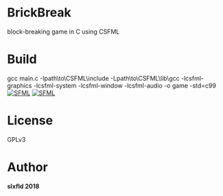 # BrickBreak
block-breaking game in C using CSFML
# Build 
gcc main.c -Ipath\to\CSFML\include -Lpath\to\CSFML\lib\gcc  -lcsfml-graphics -lcsfml-system -lcsfml-window -lcsfml-audio -o game -std=c99
</br>
[![SFML](https://img.shields.io/badge/SFML%20--brightgreen.svg?style=flat-square)](https://www.sfml-dev.org/)
[![SFML](https://img.shields.io/badge/gcc%20--brightred.svg?style=flat-square)](https://gcc.gnu.org/)
# License
GPLv3
# Author
**slxfld 2018**
